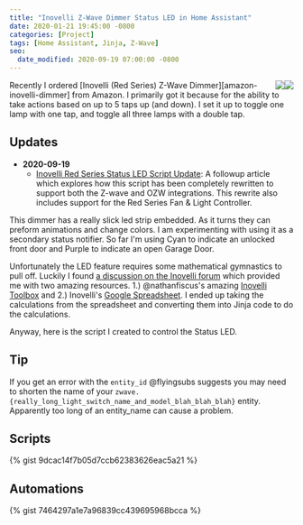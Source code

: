 ```yaml
---
title: "Inovelli Z-Wave Dimmer Status LED in Home Assistant"
date: 2020-01-21 19:45:00 -0800
categories: [Project]
tags: [Home Assistant, Jinja, Z-Wave]
seo:
  date_modified: 2020-09-19 07:00:00 -0800
---
```


<div style="float: right"><img src="//ir-na.amazon-adsystem.com/e/ir?t=brianhanifi0d-20&l=am2&o=1&a=B07S1BMMGH"><img src="//ws-na.amazon-adsystem.com/widgets/q?_encoding=UTF8&MarketPlace=US&ASIN=B07S1BMMGH&ServiceVersion=20070822&ID=AsinImage&WS=1&Format=_SL160_&tag=brianhanifi0d-20"></div>Recently I ordered [Inovelli (Red Series) Z-Wave Dimmer][amazon-inovelli-dimmer] from Amazon. I primarily got it because for the ability to take actions based on up to 5 taps up (and down). I set it up to toggle one lamp with one tap, and toggle all three lamps with a double tap.

## Updates

* **2020-09-19**
  * [Inovelli Red Series Status LED Script Update][part2]: A followup article which explores how this script has been completely
  rewritten to support both the Z-wave and OZW integrations. This rewrite also includes support for the Red Series Fan &
  Light Controller.

This dimmer has a really slick led strip embedded. As it turns they can preform animations and change colors. I am experimenting with using it as a secondary status notifier. So far I'm using Cyan to indicate an unlocked front door and Purple to indicate an open Garage Door.

Unfortunately the LED feature requires some mathematical gymnastics to pull off. Luckily I found [a discussion on the Inovelli forum][discuss] which provided me with two amazing resources. 1.) @nathanfiscus's amazing [Inovelli Toolbox][calc] and 2.) Inovelli's [Google Spreadsheet][spreadsheet]. I ended up taking the calculations from the spreadsheet and converting them into Jinja code to do the calculations.

Anyway, here is the script I created to control the Status LED.

## Tip

If you get an error with the `entity_id` @flyingsubs suggests you may need to shorten the name of your `zwave.{really_long_light_switch_name_and_model_blah_blah_blah}` entity. Apparently too long of an entity_name can cause a problem.

## Scripts

{% gist 9dcac14f7b05d7ccb62383626eac5a21 %}

## Automations

{% gist 7464297a1e7a96839cc439695968bcca %}

[amazon-inovelli-dimmer]: https://www.amazon.com/gp/product/B07S1BMMGH/ref=as_li_tl?ie=UTF8&camp=1789&creative=9325&creativeASIN=B07S1BMMGH&linkCode=as2&tag=brianhanifi0d-20&linkId=e9eab63e3bd22d91d96bc880228508a1

[part2]: /posts/inovelli-red-series-status-led-update/
[calc]: https://nathanfiscus.github.io/inovelli-notification-calc/
[discuss]: https://community.inovelli.com/t/home-assistant-2nd-gen-switch-rgb-working/168/62
[spreadsheet]: https://docs.google.com/spreadsheets/u/1/d/1SGJrJHCUtz8AzznWL_mLCTJjjr2U0IpltcUkRr7N_6M/edit?usp=sharing
